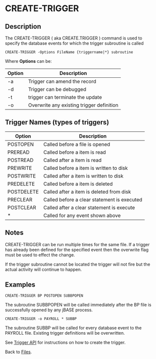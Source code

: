 # CREATE-TRIGGER

<PageHeader />

## Description

The CREATE-TRIGGER ( aka CREATE.TRIGGER ) command is used to specify the database events for which the trigger subroutine is called

```
CREATE-TRIGGER -Options FileName {triggername|*} subroutine
```

Where **Options** can be:

| Option | Description |
| --- | --- |
| -a | Trigger can amend the record |
| -d | Trigger can be debugged |
| -t | trigger can terminate the update |
| -o | Overwrite any existing trigger definition |

## Trigger Names (types of triggers)

| Option | Description |
| --- | --- |
| POSTOPEN | Called before a file is opened |
| PREREAD | Called before a item is read |
| POSTREAD | Called after a item is read |
| PREWRITE | Called before a item is written to disk |
| POSTWRITE | Called after a item is written to disk |
| PREDELETE | Called before a item is deleted |
| POSTDELETE | Called after a item is deleted from disk |
| PRECLEAR | Called before a clear statement is executed |
| POSTCLEAR | Called after a clear statement is execute |
| \* | Called for any event shown above |

## Notes

CREATE-TRIGGER can be run multiple times for the same file. If a trigger has already been defined for the specified event then the overwrite flag must be used to effect the change.

If the trigger subroutine cannot be located the trigger will not fire but the actual activity will continue to happen.

## Examples

```
CREATE-TRIGGER BP POSTOPEN SUBBPOPEN
```

The subroutine SUBBPOPEN will be called immediately after the BP file is successfully opened by any jBASE process.

```
CREATE-TRIGGER -o PAYROLL * SUBBP
```

The subroutine SUBBP will be called for every database event to the PAYROLL file. Existing trigger definitions will be overwritten.

See [Trigger API](./../trigger-api) for instructions on how to create the trigger.

Back to [Files](./../README.md).

  
<PageFooter />
